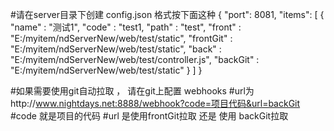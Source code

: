 #请在server目录下创建 config.json 格式按下面这种
{
    "port": 8081,
    "items": [
        {
            "name" : "测试1",
            "code" : "test1,
            "path" : "test",
            "front" : "E:/myitem/ndServerNew/web/test/static",
            "frontGit" : "E:/myitem/ndServerNew/web/test/static",
            "back" : "E:/myitem/ndServerNew/web/test/controller.js",
            "backGit" : "E:/myitem/ndServerNew/web/test/static"
        }
    ]
}

#如果需要使用git自动拉取 ， 请在git上配置 webhooks
#url为http://www.nightdays.net:8888/webhook?code=项目代码&url=backGit
#code 就是项目的代码
#url 是使用frontGit拉取 还是 使用 backGit拉取